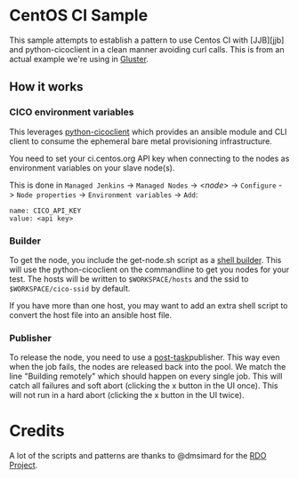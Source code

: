 # CentOS CI Sample

This sample attempts to establish a pattern to use Centos CI with [JJB][jjb]
and python-cicoclient in a clean manner avoiding curl calls. This is from an
actual example we're using in [Gluster][gluster].

## How it works
### CICO environment variables
This leverages [python-cicoclient][cico] which provides an ansible module and
CLI client to consume the ephemeral bare metal provisioning infrastructure.

You need to set your ci.centos.org API key when connecting to the nodes as
environment variables on your slave node(s).

This is done in ``Managed Jenkins`` -> ``Managed Nodes`` -> <*node*> ->
``Configure`` -> ``Node properties`` -> ``Environment variables`` -> ``Add``:

```
name: CICO_API_KEY
value: <api key>
```

### Builder
To get the node, you include the get-node.sh script as a [shell
builder][shell]. This will use the python-cicoclient on the commandline to get
you nodes for your test. The hosts will be written to `$WORKSPACE/hosts` and the
ssid to `$WORKSPACE/cico-ssid` by default.

If you have more than one host, you may want to add an extra shell script to
convert the host file into an ansible host file.

### Publisher
To release the node, you need to use a [post-task][posttask]publisher. This way
even when the job fails, the nodes are released back into the pool. We match
the line "Building remotely" which should happen on every single job. This will
catch all failures and soft abort (clicking the x button in the UI once). This
will not run in a hard abort (clicking the x button in the UI twice).

# Credits
A lot of the scripts and patterns are thanks to @dmsimard for the [RDO
Project][rdo].

[gluster]: https://github.com/gluster/glusterfs-patch-acceptance-tests
[cico]: http://python-cicoclient.readthedocs.org/en/latest/
[shell]: http://docs.openstack.org/infra/jenkins-job-builder/builders.html#builders.shell
[posttask]: http://docs.openstack.org/infra/jenkins-job-builder/publishers.html#publishers.post-tasks
[rdo]: https://github.com/rdo-infra/ci-config
